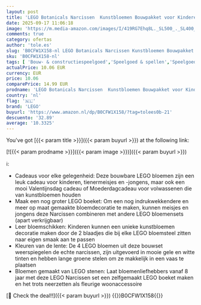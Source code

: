 ```yaml
---
layout: post
title: 'LEGO Botanicals Narcissen  Kunstbloemen Bouwpakket voor Kinderen  Bouw en Stel dit Boeket Tentoon als Woonaccessoire of Bureau Accessoire  Cadeau voor Meisjes  Jongens  Tieners en Volwassenen 40747'
date: 2025-09-17 11:06:18
image: 'https://m.media-amazon.com/images/I/419RG7Ehq8L._SL500_._SL400_.jpg'
comments: true
category: ofertas
author: 'tole.es'
slug: 'B0CFW1X158-nl LEGO Botanicals Narcissen Kunstbloemen Bouwpakket voor...'
sku: 'B0CFW1X158-nl'
tags: [ 'Bouw- & constructiespeelgoed','Speelgoed & spellen','Speelgoedbouwsets','lego','🇳🇱', ]
actualPrice: 10.06 EUR
currency: EUR
price: 10.06
comparePrice: 14.99 EUR
prodname: 'LEGO Botanicals Narcissen  Kunstbloemen Bouwpakket voor Kinderen  Bouw en Stel dit Boeket Tentoon als Woonaccessoire of Bureau Accessoire  Cadeau voor Meisjes  Jongens  Tieners en Volwassenen 40747'
country: 'nl'
flag: '🇳🇱'
brand: 'LEGO'
buyurl: 'https://www.amazon.nl/dp/B0CFW1X158/?tag=tolees0b-21'
descuento: '32.89'
average: '10.3325'
---
```


You've got [{{< param title >}}]({{< param buyurl >}}) at the following link:

[![{{< param prodname >}}]({{< param image >}})]({{< param buyurl >}})

ℹ️:

- Cadeaus voor elke gelegenheid: Deze bouwbare LEGO bloemen zijn een leuk cadeau voor kinderen, tienermeisjes en -jongens, maar ook een mooi Valentijnsdag cadeau of Moederdagcadeau voor volwassenen die van kunstbloemen houden
- Maak een nog groter LEGO boeket: Om een nog indrukwekkendere en meer op maat gemaakte bloemdecoratie te maken, kunnen meisjes en jongens deze Narcissen combineren met andere LEGO bloemensets (apart verkrijgbaar)
- Leer bloemschikken: Kinderen kunnen een unieke kunstbloemen decoratie maken door de 2 blaadjes die bij elke LEGO bloemsteel zitten naar eigen smaak aan te passen
- Kleuren van de lente: De 4 LEGO bloemen uit deze bouwset weerspiegelen de echte narcissen, zijn uitgevoerd in mooie gele en witte tinten en hebben lange groene stelen om ze makkelijk in een vaas te plaatsen
- Bloemen gemaakt van LEGO stenen: Laat bloemenliefhebbers vanaf 8 jaar met deze LEGO Narcissen set een zelfgemaakt LEGO boeket maken en het trots neerzetten als fleurige woonaccessoire

[🛒 Check the deal!!]({{< param buyurl >}})
{{<world>}}B0CFW1X158{{</world>}}
